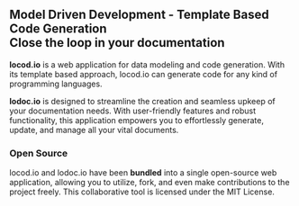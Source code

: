 **Model Driven Development - Template Based Code Generation**    
**Close the loop in your documentation**
--------------------------------------------------------------

**locod.io** is a web application for data modeling and code generation. With its template based approach, 
locod.io can generate code for any kind of programming languages.

**lodoc.io** is designed to streamline the creation and seamless upkeep of your documentation needs. 
With user-friendly features and robust functionality, this application empowers you to effortlessly 
generate, update, and manage all your vital documents.

### Open Source

locod.io and lodoc.io have been **bundled** into a single open-source web application, allowing you to utilize, fork, 
and even make contributions to the project freely. This collaborative tool is licensed under the MIT License.
